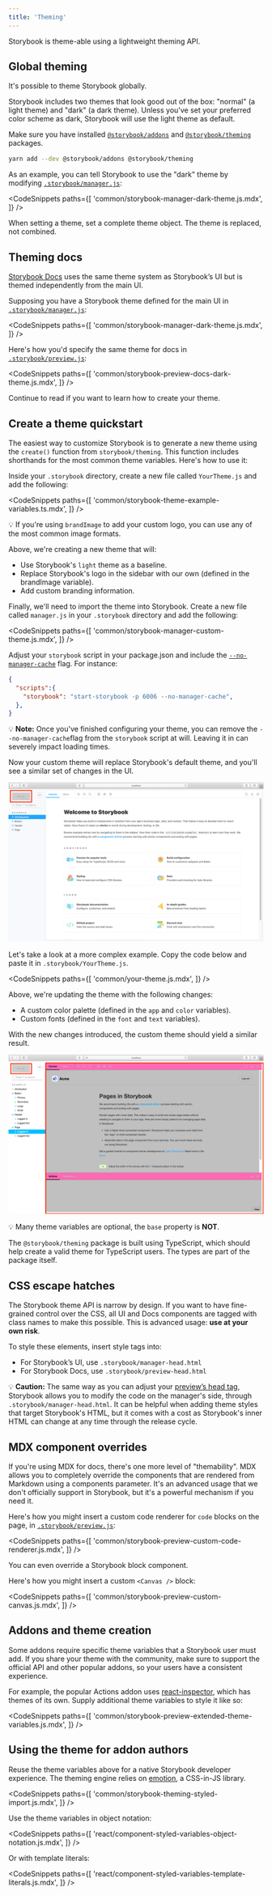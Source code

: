```yaml
---
title: 'Theming'
---
```


Storybook is theme-able using a lightweight theming API.

## Global theming

It's possible to theme Storybook globally.

Storybook includes two themes that look good out of the box: "normal" (a light theme) and "dark" (a dark theme). Unless you've set your preferred color scheme as dark, Storybook will use the light theme as default.

Make sure you have installed [`@storybook/addons`](https://www.npmjs.com/package/@storybook/addons) and [`@storybook/theming`](https://www.npmjs.com/package/@storybook/theming) packages.

```sh
yarn add --dev @storybook/addons @storybook/theming
```

As an example, you can tell Storybook to use the "dark" theme by modifying [`.storybook/manager.js`](./overview.md#configure-story-rendering):

<!-- prettier-ignore-start -->

<CodeSnippets
  paths={[
    'common/storybook-manager-dark-theme.js.mdx',
  ]}
/>

<!-- prettier-ignore-end -->

When setting a theme, set a complete theme object. The theme is replaced, not combined.

## Theming docs

[Storybook Docs](../writing-docs/introduction) uses the same theme system as Storybook’s UI but is themed independently from the main UI.

Supposing you have a Storybook theme defined for the main UI in [`.storybook/manager.js`](./overview.md#configure-story-rendering):

<!-- prettier-ignore-start -->

<CodeSnippets
  paths={[
    'common/storybook-manager-dark-theme.js.mdx',
  ]}
/>

<!-- prettier-ignore-end -->

Here's how you'd specify the same theme for docs in [`.storybook/preview.js`](./overview.md#configure-story-rendering):

<!-- prettier-ignore-start -->

<CodeSnippets
  paths={[
    'common/storybook-preview-docs-dark-theme.js.mdx',
  ]}
/>

<!-- prettier-ignore-end -->

Continue to read if you want to learn how to create your theme.

## Create a theme quickstart

The easiest way to customize Storybook is to generate a new theme using the `create()` function from `storybook/theming`. This function includes shorthands for the most common theme variables. Here's how to use it:

Inside your `.storybook` directory, create a new file called `YourTheme.js` and add the following:

<!-- prettier-ignore-start -->

<CodeSnippets
  paths={[
    'common/storybook-theme-example-variables.ts.mdx',
  ]}
/>

<!-- prettier-ignore-end -->

<div class="aside">
💡 If you're using <code>brandImage</code> to add your custom logo, you can use any of the most common image formats.
</div>

Above, we're creating a new theme that will:

-  Use Storybook's `light` theme as a baseline.
-  Replace Storybook's logo in the sidebar with our own (defined in the brandImage variable).
-  Add custom branding information.

Finally, we'll need to import the theme into Storybook. Create a new file called `manager.js` in your `.storybook` directory and add the following:

<!-- prettier-ignore-start -->

<CodeSnippets
  paths={[
    'common/storybook-manager-custom-theme.js.mdx',
  ]}
/>

<!-- prettier-ignore-end -->


Adjust your `storybook` script in your package.json and include the [`--no-manager-cache`](../api/cli-options.md#start-storybook) flag. For instance:

```json
{
  "scripts":{
    "storybook": "start-storybook -p 6006 --no-manager-cache",
  },
}
```
<div class="aside">
💡 <strong>Note:</strong> Once you've finished configuring your theme, you can remove the <code>--no-manager-cache</code>flag from the <code>storybook</code> script at will. Leaving it in can severely impact loading times.
</div>

Now your custom theme will replace Storybook's default theme, and you'll see a similar set of changes in the UI.

![Storybook starter theme](./storybook-starter-custom-theme.png)

Let's take a look at a more complex example. Copy the code below and paste it in `.storybook/YourTheme.js`.

<!-- prettier-ignore-start -->

<CodeSnippets
  paths={[
    'common/your-theme.js.mdx',
  ]}
/>

<!-- prettier-ignore-end -->

Above, we're updating the theme with the following changes:

-  A custom color palette (defined in the `app` and `color` variables).
-  Custom fonts (defined in the `font` and `text` variables).

With the new changes introduced, the custom theme should yield a similar result.

![Storybook custom theme loaded](./storybook-custom-theme.png)

<div class="aside">
💡 Many theme variables are optional, the <code>base</code> property is <strong>NOT</strong>.
</div>

The `@storybook/theming` package is built using TypeScript, which should help create a valid theme for TypeScript users. The types are part of the package itself.

## CSS escape hatches

The Storybook theme API is narrow by design. If you want to have fine-grained control over the CSS, all UI and Docs components are tagged with class names to make this possible. This is advanced usage: **use at your own risk**.

To style these elements, insert style tags into:

- For Storybook’s UI, use `.storybook/manager-head.html`
- For Storybook Docs, use `.storybook/preview-head.html`

<div class="aside">

💡 <strong>Caution:</strong> The same way as you can adjust your [preview’s head tag](../configure/story-rendering.md#adding-to-head), Storybook allows you to modify the code on the manager's side, through <code>.storybook/manager-head.html</code>. It can be helpful when adding theme styles that target Storybook's HTML, but it comes with a cost as Storybook's inner HTML can change at any time through the release cycle.

</div>

## MDX component overrides

If you're using MDX for docs, there's one more level of "themability". MDX allows you to completely override the components that are rendered from Markdown using a components parameter. It's an advanced usage that we don't officially support in Storybook, but it's a powerful mechanism if you need it.

Here's how you might insert a custom code renderer for `code` blocks on the page, in [`.storybook/preview.js`](./overview.md#configure-story-rendering):

<!-- prettier-ignore-start -->

<CodeSnippets
  paths={[
    'common/storybook-preview-custom-code-renderer.js.mdx',
  ]}
/>

<!-- prettier-ignore-end -->

You can even override a Storybook block component.

Here's how you might insert a custom `<Canvas />` block:

<!-- prettier-ignore-start -->

<CodeSnippets
  paths={[
    'common/storybook-preview-custom-canvas.js.mdx',
  ]}
/>

<!-- prettier-ignore-end -->

## Addons and theme creation

Some addons require specific theme variables that a Storybook user must add. If you share your theme with the community, make sure to support the official API and other popular addons, so your users have a consistent experience.

For example, the popular Actions addon uses [react-inspector](https://github.com/xyc/react-inspector/blob/master/src/styles/themes/chromeLight.js), which has themes of its own. Supply additional theme variables to style it like so:

<!-- prettier-ignore-start -->

<CodeSnippets
  paths={[
    'common/storybook-preview-extended-theme-variables.js.mdx',
  ]}
/>

<!-- prettier-ignore-end -->

## Using the theme for addon authors

Reuse the theme variables above for a native Storybook developer experience. The theming engine relies on [emotion](https://emotion.sh/), a CSS-in-JS library.

<!-- prettier-ignore-start -->

<CodeSnippets
  paths={[
    'common/storybook-theming-styled-import.js.mdx',
  ]}
/>

<!-- prettier-ignore-end -->

Use the theme variables in object notation:

<!-- prettier-ignore-start -->

<CodeSnippets
  paths={[
    'react/component-styled-variables-object-notation.js.mdx',
  ]}
/>

<!-- prettier-ignore-end -->

Or with template literals:

<!-- prettier-ignore-start -->

<CodeSnippets
  paths={[
    'react/component-styled-variables-template-literals.js.mdx',
  ]}
/>

<!-- prettier-ignore-end -->